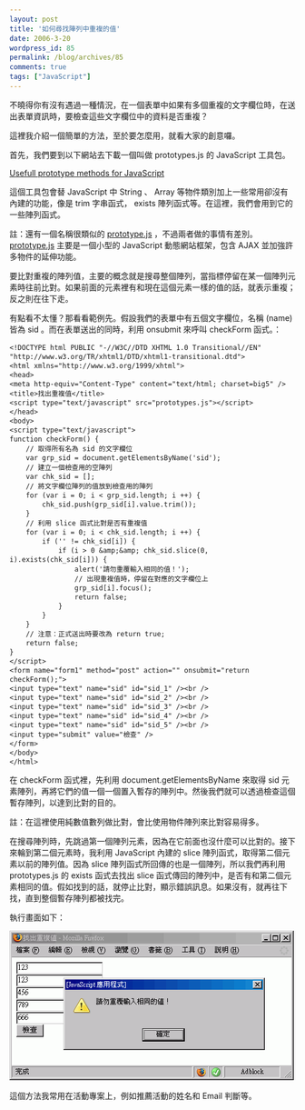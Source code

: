 ```yaml
---
layout: post
title: '如何尋找陣列中重複的值'
date: 2006-3-20
wordpress_id: 85
permalink: /blog/archives/85
comments: true
tags: ["JavaScript"]
---
```


不曉得你有沒有遇過一種情況，在一個表單中如果有多個重複的文字欄位時，在送出表單資訊時，要檢查這些文字欄位中的資料是否重複？

這裡我介紹一個簡單的方法，至於要怎麼用，就看大家的創意囉。

<!--more-->

首先，我們要到以下網站去下載一個叫做 prototypes.js 的 JavaScript 工具包。 

[Usefull prototype methods for JavaScript](http://www.svendtofte.com/code/usefull_prototypes/)

這個工具包會替 JavaScript 中 String 、 Array 等物件類別加上一些常用卻沒有內建的功能，像是 trim 字串函式， exists 陣列函式等。在這裡，我們會用到它的一些陣列函式。

註：還有一個名稱很類似的 [prototype.js](http://prototype.conio.net/) ，不過兩者做的事情有差別。 [prototype.js](http://prototype.conio.net/) 主要是一個小型的 JavaScript 動態網站框架，包含 AJAX 並加強許多物件的延伸功能。

要比對重複的陣列值，主要的概念就是搜尋整個陣列，當指標停留在某一個陣列元素時往前比對。如果前面的元素裡有和現在這個元素一樣的值的話，就表示重複；反之則在往下走。

有點看不太懂？那看看範例先。假設我們的表單中有五個文字欄位，名稱 (name) 皆為 sid 。而在表單送出的同時，利用 onsubmit 來呼叫 checkForm 函式。： 

```
<!DOCTYPE html PUBLIC "-//W3C//DTD XHTML 1.0 Transitional//EN" "http://www.w3.org/TR/xhtml1/DTD/xhtml1-transitional.dtd">
<html xmlns="http://www.w3.org/1999/xhtml">
<head>
<meta http-equiv="Content-Type" content="text/html; charset=big5" />
<title>找出重複值</title>
<script type="text/javascript" src="prototypes.js"></script>
</head>
<body>
<script type="text/javascript">
function checkForm() {
    // 取得所有名為 sid 的文字欄位
    var grp_sid = document.getElementsByName('sid');
    // 建立一個檢查用的空陣列
    var chk_sid = [];
    // 將文字欄位陣列的值放到檢查用的陣列
    for (var i = 0; i < grp_sid.length; i ++) {
        chk_sid.push(grp_sid[i].value.trim());
    }
    // 利用 slice 函式比對是否有重複值
    for (var i = 0; i < chk_sid.length; i ++) {
        if ('' != chk_sid[i]) {
            if (i > 0 &amp;&amp; chk_sid.slice(0, i).exists(chk_sid[i])) {
                alert('請勿重覆輸入相同的值！');
                // 出現重複值時，停留在對應的文字欄位上
                grp_sid[i].focus();
                return false;
            }
        }
    }
    // 注意：正式送出時要改為 return true;
    return false;
}
</script>
<form name="form1" method="post" action="" onsubmit="return checkForm();">
<input type="text" name="sid" id="sid_1" /><br />
<input type="text" name="sid" id="sid_2" /><br />
<input type="text" name="sid" id="sid_3" /><br />
<input type="text" name="sid" id="sid_4" /><br />
<input type="text" name="sid" id="sid_5" /><br />
<input type="submit" value="檢查" />
</form>
</body>
</html>

```

在 checkForm 函式裡，先利用 document.getElementsByName 來取得 sid 元素陣列，再將它們的值一個一個置入暫存的陣列中。然後我們就可以透過檢查這個暫存陣列，以達到比對的目的。

註：在這裡使用純數值數列做比對，會比使用物件陣列來比對容易得多。

在搜尋陣列時，先跳過第一個陣列元素，因為在它前面也沒什麼可以比對的。接下來輪到第二個元素時，我利用 JavaScript 內建的 slice 陣列函式，取得第二個元素以前的陣列值。因為 slice 陣列函式所回傳的也是一個陣列，所以我們再利用 prototypes.js 的 exists 函式去找出 slice 函式傳回的陣列中，是否有和第二個元素相同的值。假如找到的話，就停止比對，顯示錯誤訊息。如果沒有，就再往下找，直到整個暫存陣列都被找完。

執行畫面如下：

![執行畫面](/resources/duplicate/duplicate.gif)

這個方法我常用在活動專案上，例如推薦活動的姓名和 Email 判斷等。
